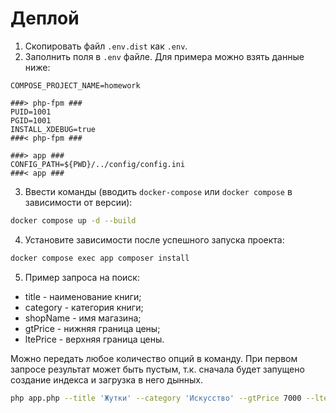 # Деплой

1) Скопировать файл `.env.dist` как `.env`.
2) Заполнить поля в `.env` файле. Для примера можно взять данные ниже:

```dotenv
COMPOSE_PROJECT_NAME=homework

###> php-fpm ###
PUID=1001
PGID=1001
INSTALL_XDEBUG=true
###< php-fpm ###

###> app ###
CONFIG_PATH=${PWD}/../config/config.ini
###< app ###
```

3) Ввести команды (вводить `docker-compose` или `docker compose` в зависимости от версии):

```bash
docker compose up -d --build
```

4) Установите зависимости после успешного запуска проекта:

```bash
docker compose exec app composer install
```

5) Пример запроса на поиск:
- title - наименование книги;
- category - категория книги;
- shopName - имя магазина;
- gtPrice - нижняя граница цены;
- ltePrice - верхняя граница цены.

Можно передать любое количество опций в команду.
При первом запросе результат может быть пустым, 
т.к. сначала будет запущено создание индекса и загрузка в него дынных.

```bash
php app.php --title 'Жутки' --category 'Искусство' --gtPrice 7000 --ltePrice 9000 --shopName 'Мира'
```
